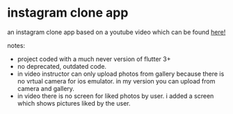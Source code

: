 # instagram clone app

an instagram clone app based on a youtube video which can be found [here!](https://www.youtube.com/watch?v=mEPm9w5QlJM)

notes:

- project coded with a much never version of flutter 3+
- no deprecated, outdated code.
- in video instructor can only upload photos from gallery because there is no vrtual camera for ios emulator. in my version you can upload from camera and gallery.
- in video there is no screen for liked photos by user. i added a screen which shows pictures liked by the user.
